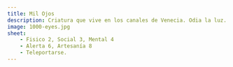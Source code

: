 ```yaml
---
title: Mil Ojos
description: Criatura que vive en los canales de Venecia. Odia la luz.
image: 1000-eyes.jpg
sheet:
    - Fisico 2, Social 3, Mental 4
    - Alerta 6, Artesanía 8
    - Teleportarse.
---
```



